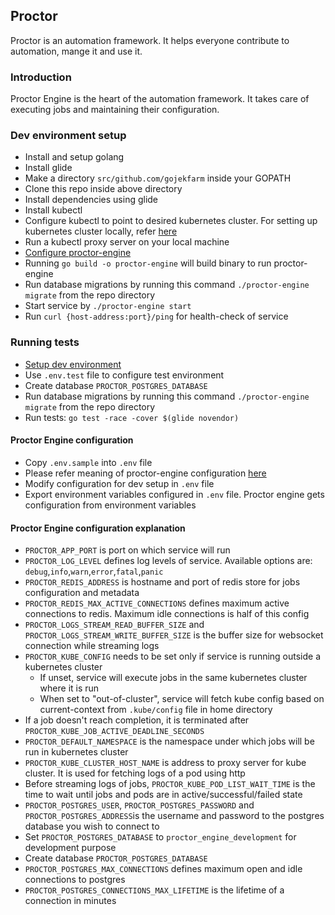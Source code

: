 ## Proctor

Proctor is an automation framework. It helps everyone contribute to automation, mange it and use it.

### Introduction

Proctor Engine is the heart of the automation framework.
It takes care of executing jobs and maintaining their configuration.

### Dev environment setup

* Install and setup golang
* Install glide
* Make a directory `src/github.com/gojekfarm` inside your GOPATH
* Clone this repo inside above directory
* Install dependencies using glide
* Install kubectl
* Configure kubectl to point to desired kubernetes cluster. For setting up kubernetes cluster locally, refer [here](https://kubernetes.io/docs/getting-started-guides/minikube/)
* Run a kubectl proxy server on your local machine
* [Configure proctor-engine](#proctor-engine-configuration)
* Running `go build -o proctor-engine` will build binary to run proctor-engine
* Run database migrations by running this command `./proctor-engine migrate` from the repo directory
* Start service by `./proctor-engine start`
* Run `curl {host-address:port}/ping` for health-check of service

### Running tests

* [Setup dev environment](#dev-environment-setup)
* Use `.env.test` file to configure test environment
* Create database `PROCTOR_POSTGRES_DATABASE`
* Run database migrations by running this command `./proctor-engine migrate` from the repo directory
* Run tests: `go test -race -cover $(glide novendor)`

#### Proctor Engine configuration

* Copy `.env.sample` into `.env` file
* Please refer meaning of proctor-engine configuration [here](#proctor-engine-configuration-explanation)
* Modify configuration for dev setup in `.env` file
* Export environment variables configured in `.env` file. Proctor engine gets configuration from environment variables

#### Proctor Engine configuration explanation

* `PROCTOR_APP_PORT` is port on which service will run
* `PROCTOR_LOG_LEVEL` defines log levels of service. Available options are: `debug`,`info`,`warn`,`error`,`fatal`,`panic`
* `PROCTOR_REDIS_ADDRESS` is hostname and port of redis store for jobs configuration and metadata
* `PROCTOR_REDIS_MAX_ACTIVE_CONNECTIONS` defines maximum active connections to redis. Maximum idle connections is half of this config
* `PROCTOR_LOGS_STREAM_READ_BUFFER_SIZE` and `PROCTOR_LOGS_STREAM_WRITE_BUFFER_SIZE` is the buffer size for websocket connection while streaming logs
* `PROCTOR_KUBE_CONFIG` needs to be set only if service is running outside a kubernetes cluster
  * If unset, service will execute jobs in the same kubernetes cluster where it is run
  * When set to "out-of-cluster", service will fetch kube config based on current-context from `.kube/config` file in home directory
* If a job doesn't reach completion, it is terminated after `PROCTOR_KUBE_JOB_ACTIVE_DEADLINE_SECONDS`
* `PROCTOR_DEFAULT_NAMESPACE` is the namespace under which jobs will be run in kubernetes cluster
* `PROCTOR_KUBE_CLUSTER_HOST_NAME` is address to proxy server for kube cluster. It is used for fetching logs of a pod using http
* Before streaming logs of jobs, `PROCTOR_KUBE_POD_LIST_WAIT_TIME` is the time to wait until jobs and pods are in active/successful/failed state
* `PROCTOR_POSTGRES_USER`, `PROCTOR_POSTGRES_PASSWORD` and `PROCTOR_POSTGRES_ADDRESS`is the username and password to the postgres database you wish to connect to
* Set `PROCTOR_POSTGRES_DATABASE` to `proctor_engine_development` for development purpose
* Create database `PROCTOR_POSTGRES_DATABASE`
* `PROCTOR_POSTGRES_MAX_CONNECTIONS` defines maximum open and idle connections to postgres
* `PROCTOR_POSTGRES_CONNECTIONS_MAX_LIFETIME` is the lifetime of a connection in minutes
